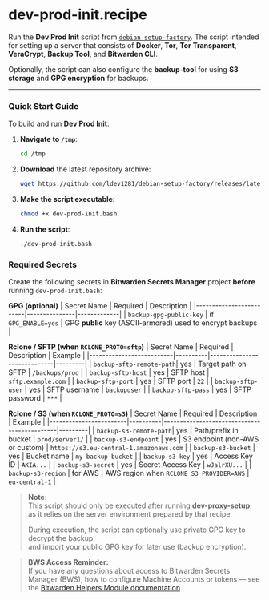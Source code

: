 # dev-prod-init.recipe

Run the **Dev Prod Init** script from [`debian-setup-factory`](https://github.com/ldev1281/debian-setup-factory).
The script intended for setting up a server that consists of **Docker**, **Tor**, **Tor Transparent**, **VeraCrypt**, **Backup Tool**, and **Bitwarden CLI**.

Optionally, the script can also configure the **backup-tool**
for using **S3 storage** and **GPG encryption** for backups.

---

### Quick Start Guide

To build and run **Dev Prod Init**:

1. **Navigate to `/tmp`**:
   ```bash
   cd /tmp
   ```

2. **Download** the latest repository archive:
   ```bash
   wget https://github.com/ldev1281/debian-setup-factory/releases/latest/download/dev-prod-init.bash
   ```

3. **Make the script executable**:
   ```bash
   chmod +x dev-prod-init.bash
   ```

4. **Run the script**:
   ```bash
   ./dev-prod-init.bash
   ```

### Required Secrets

Create the following secrets in **Bitwarden Secrets Manager** project **before** running `dev-prod-init.bash`:

**GPG (optional)**
| Secret Name             | Required      | Description |
|-------------------------|---------------|-------------|
| `backup-gpg-public-key` | if `GPG_ENABLE=yes` | GPG **public** key (ASCII-armored) used to encrypt backups |

**Rclone / SFTP (when `RCLONE_PROTO=sftp`)**
| Secret Name              | Required | Description                 | Example |
|--------------------------|----------|-----------------------------|---------|
| `backup-sftp-remote-path`| yes      | Target path on SFTP         | `/backups/prod` |
| `backup-sftp-host`       | yes      | SFTP host                   | `sftp.example.com` |
| `backup-sftp-port`       | yes      | SFTP port                   | `22` |
| `backup-sftp-user`       | yes      | SFTP username               | `backupuser` |
| `backup-sftp-pass`       | yes      | SFTP password               | `***` |

**Rclone / S3 (when `RCLONE_PROTO=s3`)**
| Secret Name            | Required | Description                                 | Example |
|------------------------|----------|---------------------------------------------|---------|
| `backup-s3-remote-path`| yes      | Path/prefix in bucket                       | `prod/server1/` |
| `backup-s3-endpoint`   | yes      | S3 endpoint (non-AWS or custom)             | `https://s3.eu-central-1.amazonaws.com` |
| `backup-s3-bucket`     | yes      | Bucket name                                 | `my-backup-bucket` |
| `backup-s3-key`        | yes      | Access Key ID                               | `AKIA...` |
| `backup-s3-secret`     | yes      | Secret Access Key                           | `wJalrXU...` |
| `backup-s3-region`     | for AWS  | AWS region when `RCLONE_S3_PROVIDER=AWS`    | `eu-central-1` |


> **Note:**  
> This script should only be executed after running **dev-proxy-setup**,  
> as it relies on the server environment prepared by that recipe.  
>
> During execution, the script can optionally use private GPG key to decrypt the backup  
> and import your public GPG key for later use (backup encryption).

> **BWS Access Reminder:**  
> If you have any questions about access to Bitwarden Secrets Manager (BWS), how to configure Machine Accounts or tokens — see the [Bitwarden Helpers Module documentation](https://github.com/ldev1281/debian-setup-factory/blob/dev/setup-modules/README.md#bitwarden-helpers-module-bitwardenbash).
